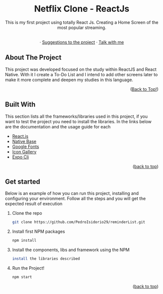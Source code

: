 <br />
<div align="center" id="top">
  <h1 align="center">Netflix Clone - ReactJs</h1>
  This is my first project using totally React Js. Creating a Home Screen of the most popular streaming.
  <p align="center">
    <br />
    ·
    <a href="https://www.linkedin.com/in/pedro-isidorio-souza-4a4b471a2/">Suggestions to the project</a>
    ·
    <a href="https://www.linkedin.com/in/pedro-isidorio-souza-4a4b471a2/">Talk with me</a>
  </p>
</div>

<div id= "about-the-project">
  <h2>About The Project</h2>

  This project was developed focused on the study within ReactJS and React Native. With it I create a To-Do List and I intend to add other screens later to make it more complete and deepen my studies in this language. <br/>
  <p align="right">(<a href="#top">Back to Top!</a>)</p>
</div>

<div id="Built-With">
  <h2>Built With</h2>

  This section lists all the frameworks/libraries used in this project, if you want to test the project you need to install the libraries. In the links below are the documentation and the usage guide for each

  * [React.js](https://reactjs.org/)
  * [Native Base](https://nativebase.io/)
  * [Google Fonts](https://fonts.google.com)
  * [Icon Gallery](https://www.themoviedb.org)
  * [Expo Cli](https://docs.expo.dev/workflow/expo-cli/)

  <p align="right">(<a href="#top">back to top</a>)</p>
</div>

<div id= "Started"><h2>Get started</h2>

Below is an example of how you can run this project, installing and configuring your environment.
Follow all the steps and you will get the expected result of execution

1. Clone the repo
   ```sh
   git clone https://github.com/PedroIsidorio29/reminderList.git
   ```
2. Install first NPM packages
   ```sh
   npm install  
   ```
3. Install the components, libs and framework using the NPM
   ```sh
   install the libraries described
   ```
4. Run the Project!
   ```sh
   npm start
   ```  

<p align="right">(<a href="#top">back to top</a>)</p>
  
<div/>